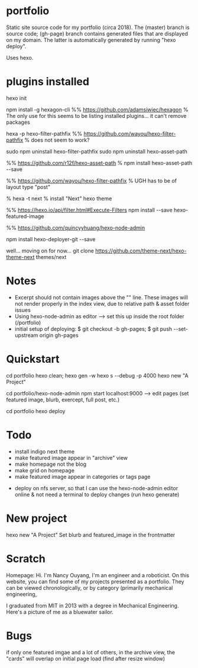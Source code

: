# portfolio

Static site source code for my portfolio (circa 2018). The (master) branch is
source code; (gh-page) branch contains generated files that are displayed on my
domain. The latter is automatically generated by running "hexo deploy".

Uses hexo.

# plugins installed

hexo init

npm install -g hexagon-cli
%% https://github.com/adamsiwiec/hexagon
% The only use for this seems to be listing installed plugins... it can't remove packages

hexa -p hexo-filter-pathfix
%% https://github.com/wayou/hexo-filter-pathfix
% does not seem to work?

sudo npm uninstall hexo-filter-pathfix
sudo npm uninstall hexo-asset-path

%% https://github.com/r12f/hexo-asset-path
%  npm install hexo-asset-path --save

%% https://github.com/wayou/hexo-filter-pathfix
% UGH has to be of layout type "post"

% hexa -t next 
% install "Next" hexo theme


%% https://hexo.io/api/filter.html#Execute-Filters
npm install --save hexo-featured-image

%% https://github.com/quincyyhuang/hexo-node-admin

npm install hexo-deployer-git --save

well... moving on for now...
git clone https://github.com/theme-next/hexo-theme-next themes/next


# Notes

- Excerpt should not contain images above the "<!--more-->" line. These images
  will not render properly in the index view, due to relative path & asset
  folder issues
- Using hexo-node-admin as editor  --> set this up inside the root folder
  (/portfolio)
- initial setup of deploying: $ git checkout -b gh-pages; $ git push
  --set-upstream origin gh-pages

# Quickstart

cd portfolio
hexo clean; hexo gen -w
hexo s --debug -p 4000
hexo new "A Project"

cd portfolio/hexo-node-admin
npm start
localhost:9000 --> edit pages (set featured image, blurb, exercept, full post, etc.)

cd portfolio
hexo deploy


# Todo
+ install indigo next theme
+ make featured image appear in "archive" view
+ make homepage not the blog
+ make grid on homepage
+ make featured image appear in categories or tags page
- deploy on nfs server, so that I can use the hexo-node-admin editor online &
  not need a terminal to deploy changes (run hexo generate)

# New project

hexo new "A Project"
Set blurb and featured_image in the frontmatter

# Scratch

Homepage:
Hi. I'm Nancy Ouyang, I'm an engineer and a roboticist.
On this website, you can find some of my projects presented as a portfolio. They
can be viewed chronologically, or by category (primarily mechanical engineering,

I graduated from MIT in 2013 with a degree in Mechanical Engineering.
Here's a picture of me as a bluewater sailor.


# Bugs 

if only one featured imgae and a lot of others, in the archive view, the "cards"
will overlap on initial page load (find after resize window)

